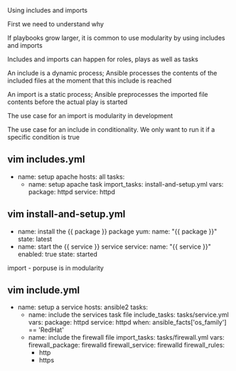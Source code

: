 Using includes and imports

First we need to understand why

If playbooks grow larger, it is common to use modularity by using includes and imports

Includes and imports can happen for roles, plays as well as tasks

An include is a dynamic process; Ansible processes the contents of the included files at the moment that this include is reached

An import is a static process; Ansible preprocesses the imported file contents before the actual play is started

The use case for an import is modularity in development

The use case for an include in conditionality. We only want to run it if a specific condition is true

vim includes.yml
---
- name: setup apache
  hosts: all
  tasks:
    - name: setup apache task
      import_tasks: install-and-setup.yml
      vars:
        package: httpd
        service: httpd


vim install-and-setup.yml
---
  - name: install the {{ package }} package
    yum:
      name: "{{ package }}"
      state: latest
  - name: start the {{ service }} service
    service:
      name: "{{ service }}"
      enabled: true
      state: started
	  
import - porpuse is in modularity

vim include.yml
---
 - name: setup a service
   hosts: ansible2
   tasks:
   - name: include the services task file
     include_tasks: tasks/service.yml
	 vars:
	   package: httpd
	   service: httpd
	 when: ansible_facts['os_family'] == 'RedHat'
   - name: include the firewall file
     import_tasks: tasks/firewall.yml
	 vars:
	   firewall_package: firewalld
	   firewall_service: firewalld
	   firewall_rules:
	    - http
		- https
